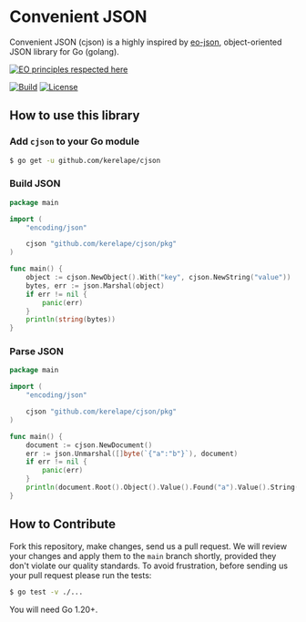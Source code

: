 <!-- 
MIT License

Copyright (c) 2023 kerelape

Permission is hereby granted, free of charge, to any person obtaining a copy
of this software and associated documentation files (the "Software"), to deal
in the Software without restriction, including without limitation the rights
to use, copy, modify, merge, publish, distribute, sublicense, and/or sell
copies of the Software, and to permit persons to whom the Software is
furnished to do so, subject to the following conditions:

The above copyright notice and this permission notice shall be included in
all copies or substantial portions of the Software.

THE SOFTWARE IS PROVIDED "AS IS", WITHOUT WARRANTY OF ANY KIND, EXPRESS OR
IMPLIED, INCLUDING BUT NOT LIMITED TO THE WARRANTIES OF MERCHANTABILITY,
FITNESS FOR A PARTICULAR PURPOSE AND NONINFRINGEMENT. IN NO EVENT SHALL THE
AUTHORS OR COPYRIGHT HOLDERS BE LIABLE FOR ANY CLAIM, DAMAGES OR OTHER
LIABILITY, WHETHER IN AN ACTION OF CONTRACT, TORT OR OTHERWISE, ARISING FROM,
OUT OF OR IN CONNECTION WITH THE SOFTWARE OR THE USE OR OTHER DEALINGS IN
THE SOFTWARE. 
-->
# Convenient JSON

Convenient JSON (cjson) is a highly inspired by [eo-json](https://github.com/objectionary/eo-json), object-oriented JSON library for Go (golang).

[![EO principles respected here](https://www.elegantobjects.org/badge.svg)](https://www.elegantobjects.org)

[![Build](https://github.com/kerelape/cjson/actions/workflows/build.yml/badge.svg?branch=main)](https://github.com/kerelape/cjson/actions/workflows/build.yml)
[![License](https://img.shields.io/badge/license-MIT-green.svg)](https://github.com/kerelape/cjson/blob/main/LICENSE.txt)

## How to use this library

### Add `cjson` to your Go module

```bash
$ go get -u github.com/kerelape/cjson
```

### Build JSON

```go
package main

import (
    "encoding/json"

    cjson "github.com/kerelape/cjson/pkg"
)

func main() {
    object := cjson.NewObject().With("key", cjson.NewString("value"))
    bytes, err := json.Marshal(object)
    if err != nil {
        panic(err)
    }
    println(string(bytes))
}
```

### Parse JSON

```go
package main

import (
    "encoding/json"

    cjson "github.com/kerelape/cjson/pkg"
)

func main() {
    document := cjson.NewDocument()
    err := json.Unmarshal([]byte(`{"a":"b"}`), document)
    if err != nil {
        panic(err)
    }
    println(document.Root().Object().Value().Found("a").Value().String().Value().Content())
}
```

## How to Contribute

Fork this repository, make changes, send us a pull request. We will review your changes and apply them to the `main` branch shortly, provided they don't violate our quality standards. To avoid frustration, before sending us your pull request please run the tests:

```bash
$ go test -v ./...
```

You will need Go 1.20+.
